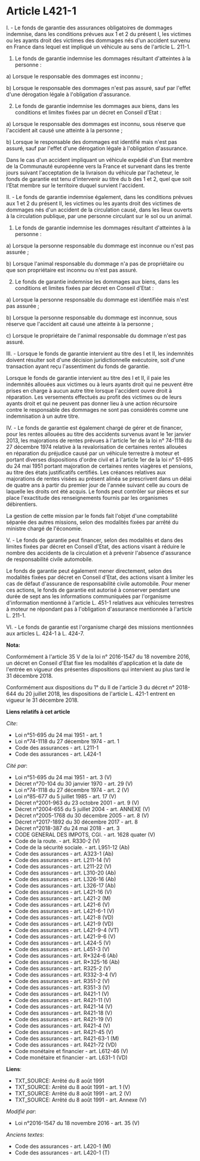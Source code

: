 # Article L421-1

I. - Le fonds de garantie des assurances obligatoires de dommages indemnise, dans les conditions prévues aux 1 et 2 du
présent I, les victimes ou les ayants droit des victimes des dommages nés d'un accident survenu en France dans lequel est
impliqué un véhicule au sens de l'article L. 211-1.

1. Le fonds de garantie indemnise les dommages résultant d'atteintes à la personne :

a) Lorsque le responsable des dommages est inconnu ;

b) Lorsque le responsable des dommages n'est pas assuré, sauf par l'effet d'une dérogation légale à l'obligation d'assurance.

2. Le fonds de garantie indemnise les dommages aux biens, dans les conditions et limites fixées par un décret en Conseil
d'Etat :

a) Lorsque le responsable des dommages est inconnu, sous réserve que l'accident ait causé une atteinte à la personne ;

b) Lorsque le responsable des dommages est identifié mais n'est pas assuré, sauf par l'effet d'une dérogation légale à
l'obligation d'assurance.

Dans le cas d'un accident impliquant un véhicule expédié d'un Etat membre de la Communauté européenne vers la France et
survenant dans les trente jours suivant l'acceptation de la livraison du véhicule par l'acheteur, le fonds de garantie est
tenu d'intervenir au titre du b des 1 et 2, quel que soit l'Etat membre sur le territoire duquel survient l'accident.

II. - Le fonds de garantie indemnise également, dans les conditions prévues aux 1 et 2 du présent II, les victimes ou les
ayants droit des victimes de dommages nés d'un accident de la circulation causé, dans les lieux ouverts à la circulation
publique, par une personne circulant sur le sol ou un animal.

1. Le fonds de garantie indemnise les dommages résultant d'atteintes à la personne :

a) Lorsque la personne responsable du dommage est inconnue ou n'est pas assurée ;

b) Lorsque l'animal responsable du dommage n'a pas de propriétaire ou que son propriétaire est inconnu ou n'est pas assuré.

2. Le fonds de garantie indemnise les dommages aux biens, dans les conditions et limites fixées par décret en Conseil
d'Etat :

a) Lorsque la personne responsable du dommage est identifiée mais n'est pas assurée ;

b) Lorsque la personne responsable du dommage est inconnue, sous réserve que l'accident ait causé une atteinte à la
personne ;

c) Lorsque le propriétaire de l'animal responsable du dommage n'est pas assuré.

III. - Lorsque le fonds de garantie intervient au titre des I et II, les indemnités doivent résulter soit d'une décision
juridictionnelle exécutoire, soit d'une transaction ayant reçu l'assentiment du fonds de garantie.

Lorsque le fonds de garantie intervient au titre des I et II, il paie les indemnités allouées aux victimes ou à leurs ayants
droit qui ne peuvent être prises en charge à aucun autre titre lorsque l'accident ouvre droit à réparation. Les versements
effectués au profit des victimes ou de leurs ayants droit et qui ne peuvent pas donner lieu à une action récursoire contre le
responsable des dommages ne sont pas considérés comme une indemnisation à un autre titre.

IV. - Le fonds de garantie est également chargé de gérer et de financer, pour les rentes allouées au titre des accidents
survenus avant le 1er janvier 2013, les majorations de rentes prévues à l'article 1er de la loi n° 74-1118 du 27 décembre
1974 relative à la revalorisation de certaines rentes allouées en réparation du préjudice causé par un véhicule terrestre à
moteur et portant diverses dispositions d'ordre civil et à l'article 1er de la loi n° 51-695 du 24 mai 1951 portant
majoration de certaines rentes viagères et pensions, au titre des états justificatifs certifiés. Les créances relatives aux
majorations de rentes visées au présent alinéa se prescrivent dans un délai de quatre ans à partir du premier jour de l'année
suivant celle au cours de laquelle les droits ont été acquis. Le fonds peut contrôler sur pièces et sur place l'exactitude
des renseignements fournis par les organismes débirentiers.

La gestion de cette mission par le fonds fait l'objet d'une comptabilité séparée des autres missions, selon des modalités
fixées par arrêté du ministre chargé de l'économie.

V. - Le fonds de garantie peut financer, selon des modalités et dans des limites fixées par décret en Conseil d'Etat, des
actions visant à réduire le nombre des accidents de la circulation et à prévenir l'absence d'assurance de responsabilité
civile automobile.

Le fonds de garantie peut également mener directement, selon des modalités fixées par décret en Conseil d'Etat, des actions
visant à limiter les cas de défaut d'assurance de responsabilité civile automobile. Pour mener ces actions, le fonds de
garantie est autorisé à conserver pendant une durée de sept ans les informations communiquées par l'organisme d'information
mentionné à l'article L. 451-1 relatives aux véhicules terrestres à moteur ne répondant pas à l'obligation d'assurance
mentionnée à l'article L. 211-1.

VI. - Le fonds de garantie est l'organisme chargé des missions mentionnées aux articles L. 424-1 à L. 424-7.

**Nota:**

Conformément à l'article 35 V de la loi n° 2016-1547 du 18 novembre 2016, un décret en Conseil d'Etat fixe les modalités
d'application et la date de l'entrée en vigueur des présentes dispositions qui intervient au plus tard le 31 décembre 2018.

Conformément aux dispositions du 1° du II de l'article 3 du décret n° 2018-644 du 20 juillet 2018, les dispositions de
l'article L. 421-1 entrent en vigueur le 31 décembre 2018.

**Liens relatifs à cet article**

_Cite_:

  - Loi n°51-695 du 24 mai 1951 - art. 1
  - Loi n°74-1118 du 27 décembre 1974 - art. 1
  - Code des assurances - art. L211-1
  - Code des assurances - art. L424-1

_Cité par_:

  - Loi n°51-695 du 24 mai 1951 - art. 3 (V)
  - Décret n°70-104 du 30 janvier 1970 - art. 29 (V)
  - Loi n°74-1118 du 27 décembre 1974 - art. 2 (V)
  - Loi n°85-677 du 5 juillet 1985 - art. 17 (V)
  - Décret n°2001-963 du 23 octobre 2001 - art. 9 (V)
  - Décret n°2004-655 du 5 juillet 2004 - art. ANNEXE (V)
  - Décret n°2005-1768 du 30 décembre 2005 - art. 8 (V)
  - Décret n°2017-1892 du 30 décembre 2017 - art. 8
  - Décret n°2018-387 du 24 mai 2018 - art. 3
  - CODE GENERAL DES IMPOTS, CGI. - art. 1628 quater (V)
  - Code de la route. - art. R330-2 (V)
  - Code de la sécurité sociale. - art. L951-12 (Ab)
  - Code des assurances - art. A323-1 (Ab)
  - Code des assurances - art. L211-14 (V)
  - Code des assurances - art. L211-22 (V)
  - Code des assurances - art. L310-20 (Ab)
  - Code des assurances - art. L326-16 (Ab)
  - Code des assurances - art. L326-17 (Ab)
  - Code des assurances - art. L421-16 (V)
  - Code des assurances - art. L421-2 (M)
  - Code des assurances - art. L421-6 (V)
  - Code des assurances - art. L421-6-1 (V)
  - Code des assurances - art. L421-8 (VD)
  - Code des assurances - art. L421-9 (VD)
  - Code des assurances - art. L421-9-4 (VT)
  - Code des assurances - art. L421-9-6 (V)
  - Code des assurances - art. L424-5 (V)
  - Code des assurances - art. L451-3 (V)
  - Code des assurances - art. R*324-6 (Ab)
  - Code des assurances - art. R*325-16 (Ab)
  - Code des assurances - art. R325-2 (V)
  - Code des assurances - art. R332-3-4 (V)
  - Code des assurances - art. R351-2 (V)
  - Code des assurances - art. R351-3 (V)
  - Code des assurances - art. R421-1 (V)
  - Code des assurances - art. R421-11 (V)
  - Code des assurances - art. R421-14 (V)
  - Code des assurances - art. R421-18 (V)
  - Code des assurances - art. R421-19 (V)
  - Code des assurances - art. R421-4 (V)
  - Code des assurances - art. R421-45 (V)
  - Code des assurances - art. R421-63-1 (M)
  - Code des assurances - art. R421-72 (VD)
  - Code monétaire et financier - art. L612-46 (V)
  - Code monétaire et financier - art. L631-1 (VD)

**Liens**:

  - TXT_SOURCE: Arrêté du 8 août 1991
  - TXT_SOURCE: Arrêté du 8 août 1991 - art. 1 (V)
  - TXT_SOURCE: Arrêté du 8 août 1991 - art. 2 (V)
  - TXT_SOURCE: Arrêté du 8 août 1991 - art. Annexe (V)

_Modifié par_:

  - Loi n°2016-1547 du 18 novembre 2016 - art. 35 (V)

_Anciens textes_:

  - Code des assurances - art. L420-1 (M)
  - Code des assurances - art. L420-1 (T)
